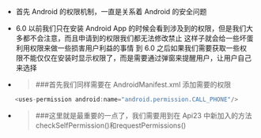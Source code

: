 * 首先 Android 的权限机制，一直是关系着 Android 的安全问题
* 6.0 以前我们只在安装 Android App 的时候会看到涉及到的权限，但是我们大多都不会注意，而且申请到的权限我们都无法修改禁止
这样子就会给一些坏蛋利用权限来做一些损害用户利益的事情
到 6.0 之后如果我们需要获取一些权限不能仅仅在安装时显示权限了，而是需要通过弹窗来提醒用户，让用户自己来选择


* >###首先我们同样需要在 AndroidManifest.xml 添加需要的权限

```java
   <uses-permission android:name="android.permission.CALL_PHONE"/>
```

* >###这里就是最重要的一点了，我们需要用到在 Api23 中新加入的方法 checkSelfPermission()和requestPermissions()

